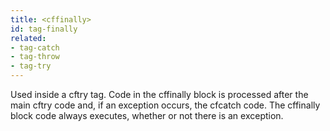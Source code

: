 ```yaml
---
title: <cffinally>
id: tag-finally
related:
- tag-catch
- tag-throw
- tag-try
---
```


Used inside a cftry tag.
Code in the cffinally block is processed after the main cftry code and, if an exception occurs, the cfcatch code.
The cffinally block code always executes, whether or not there is an exception.
